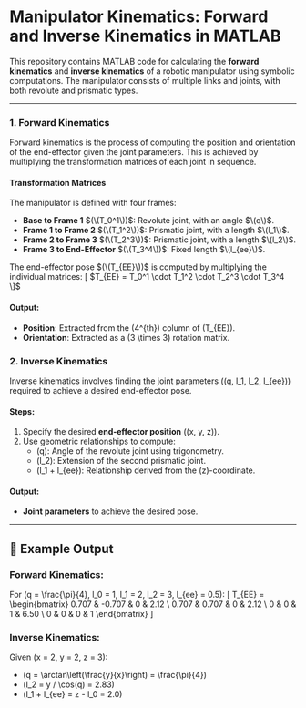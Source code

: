 # Manipulator Kinematics: Forward and Inverse Kinematics in MATLAB

This repository contains MATLAB code for calculating the **forward kinematics** and **inverse kinematics** of a robotic manipulator using symbolic computations. The manipulator consists of multiple links and joints, with both revolute and prismatic types.

---
### 1. **Forward Kinematics**

Forward kinematics is the process of computing the position and orientation of the end-effector given the joint parameters. This is achieved by multiplying the transformation matrices of each joint in sequence.

#### Transformation Matrices
The manipulator is defined with four frames:
- **Base to Frame 1** $(\(T_0^1\))$: Revolute joint, with an angle $\(q\)$.
- **Frame 1 to Frame 2** $(\(T_1^2\))$: Prismatic joint, with a length $\(l_1\)$.
- **Frame 2 to Frame 3** $(\(T_2^3\))$: Prismatic joint, with a length $\(l_2\)$.
- **Frame 3 to End-Effector** $(\(T_3^4\))$: Fixed length $\(l_{ee}\)$.

The end-effector pose $(\(T_{EE}\))$ is computed by multiplying the individual matrices:
\[
$T_{EE} = T_0^1 \cdot T_1^2 \cdot T_2^3 \cdot T_3^4
\]$

#### Output:
- **Position**: Extracted from the \(4^{th}\) column of \(T_{EE}\).
- **Orientation**: Extracted as a \(3 \times 3\) rotation matrix.

### 2. **Inverse Kinematics**

Inverse kinematics involves finding the joint parameters (\(q, l_1, l_2, l_{ee}\)) required to achieve a desired end-effector pose.

#### Steps:
1. Specify the desired **end-effector position** (\(x, y, z\)).
2. Use geometric relationships to compute:
   - \(q\): Angle of the revolute joint using trigonometry.
   - \(l_2\): Extension of the second prismatic joint.
   - \(l_1 + l_{ee}\): Relationship derived from the \(z\)-coordinate.

#### Output:
- **Joint parameters** to achieve the desired pose.

---

## 🔢 Example Output

### Forward Kinematics:
For \(q = \frac{\pi}{4}, l_0 = 1, l_1 = 2, l_2 = 3, l_{ee} = 0.5\):
\[
T_{EE} = \begin{bmatrix} 
0.707 & -0.707 & 0 & 2.12 \\
0.707 & 0.707 & 0 & 2.12 \\
0 & 0 & 1 & 6.50 \\
0 & 0 & 0 & 1 
\end{bmatrix}
\]

### Inverse Kinematics:
Given \(x = 2, y = 2, z = 3\):
- \(q = \arctan\left(\frac{y}{x}\right) = \frac{\pi}{4}\)
- \(l_2 = y / \cos(q) = 2.83\)
- \(l_1 + l_{ee} = z - l_0 = 2.0\)
